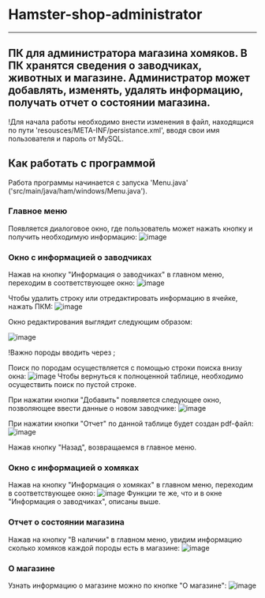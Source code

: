 # Hamster-shop-administrator
-----------------------------------------------------------------------------------
ПК для администратора магазина хомяков. В ПК хранятся сведения о заводчиках, животных и магазине. Администратор может добавлять, изменять, удалять информацию, получать отчет о состоянии магазина.
-----------------------------------------------------------------------------------
!Для начала работы необходимо внести изменения в файл, находящися по пути 'resousces/META-INF/persistance.xml', вводя свои имя пользователя и пароль от MySQL. 

## Как работать с программой
Работа программы начинается с запуска 'Menu.java' ('src/main/java/ham/windows/Menu.java').
### Главное меню
Появляется диалоговое окно, где пользователь может нажать кнопку и получить необходимую информацию:
![image](https://github.com/schastlivayaa/Hamster-shop-administrator/assets/147999753/2eaf888e-6ab9-4b0e-8707-1a385b31aebc)
### Окно с информацией о заводчиках
Нажав на кнопку "Информация о заводчиках" в главном меню, переходим в соответствующее окно:
![image](https://github.com/schastlivayaa/Hamster-shop-administrator/assets/147999753/5025ef77-3c12-4aec-80e5-94cf03d8d516)

Чтобы удалить строку или отредактировать информацию в ячейке, нажать ПКМ:
![image](https://github.com/schastlivayaa/Hamster-shop-administrator/assets/147999753/3c04a94d-a535-488e-b044-a6b96c818425)

Окно редактирования выглядит следующим образом:

![image](https://github.com/schastlivayaa/Hamster-shop-administrator/assets/147999753/0b41aa25-6f3b-43bb-97fd-8f8932eeaf04)

!Важно породы вводить через ;

Поиск по породам осуществляется с помощью строки поиска внизу окна:
![image](https://github.com/schastlivayaa/Hamster-shop-administrator/assets/147999753/a160b4b4-5765-4f59-bbae-e897255961a2)
Чтобы вернуться к полноценной таблице, необходимо осуществить поиск по пустой строке.

При нажатии кнопки "Добавить" появляется следующее окно, позволяющее ввести данные о новом заводчике:
![image](https://github.com/schastlivayaa/Hamster-shop-administrator/assets/147999753/9557929f-7163-442f-ae00-b62aede8b114)

При нажатии кнопки "Отчет" по данной таблице будет создан pdf-файл:
![image](https://github.com/schastlivayaa/Hamster-shop-administrator/assets/147999753/c184c4bb-a081-4827-a472-9c018634f386)

Нажав кнопку "Назад", возвращаемся в главное меню.
### Окно с информацией о хомяках
Нажав на кнопку "Информация о хомяках" в главном меню, переходим в соответствующее окно:
![image](https://github.com/schastlivayaa/Hamster-shop-administrator/assets/147999753/4652e535-cbff-4367-b06b-e266ea536757)
Функции те же, что и в окне "Информация о заводчиках", описаны выше.
### Отчет о состоянии магазина
Нажав на кнопку "В наличии" в главном меню, увидим информацию сколько хомяков каждой породы есть в магазине:
![image](https://github.com/schastlivayaa/Hamster-shop-administrator/assets/147999753/627ac676-e509-4e25-bf5a-b49da4eddc60)
### О магазине
Узнать информацию о магазине можно по кнопке "О магазине":
![image](https://github.com/schastlivayaa/Hamster-shop-administrator/assets/147999753/47cacfd2-bb94-42d2-9910-be844a7898a9)

  



